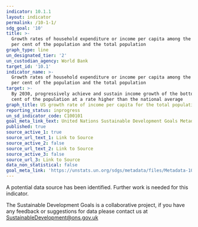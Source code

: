 ```yaml
---
indicator: 10.1.1
layout: indicator
permalink: /10-1-1/
sdg_goal: '10'
title: >-
  Growth rates of household expenditure or income per capita among the bottom 40
  per cent of the population and the total population
graph_type: line
un_designated_tier: '2'
un_custodian_agency: World Bank
target_id: '10.1'
indicator_name: >-
  Growth rates of household expenditure or income per capita among the bottom 40
  per cent of the population and the total population
target: >-
  By 2030, progressively achieve and sustain income growth of the bottom 40 per
  cent of the population at a rate higher than the national average
graph_title: US growth rate of income per capita for the total population
reporting_status: inprogress
un_sd_indicator_code: C100101
goal_meta_link_text: United Nations Sustainable Development Goals Metadata (pdf 564kB)
published: true
source_active_1: true
source_url_text_1: Link to Source
source_active_2: false
source_url_text_2: Link to Source
source_active_3: false
source_url_3: Link to Source
data_non_statistical: false
goal_meta_link: 'https://unstats.un.org/sdgs/metadata/files/Metadata-10-01-01.pdf'
---
```

A potential data source has been identified. Further work is needed for this indicator.

The Sustainable Development Goals is a collaborative project, if you have any feedback or suggestions for data please contact us at <SustainableDevelopment@ons.gov.uk>
